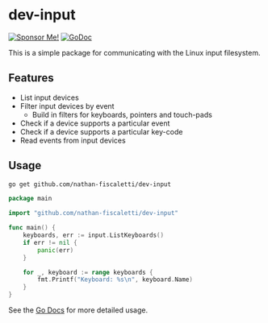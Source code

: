 # dev-input

[![Sponsor Me!](https://img.shields.io/badge/%F0%9F%92%B8-Sponsor%20Me!-blue)](https://github.com/sponsors/nathan-fiscaletti)
[![GoDoc](https://godoc.org/github.com/nathan-fiscaletti/dev-input?status.svg)](https://godoc.org/github.com/nathan-fiscaletti/dev-input)

This is a simple package for communicating with the Linux input filesystem.

## Features

- List input devices
- Filter input devices by event
  - Build in filters for keyboards, pointers and touch-pads
- Check if a device supports a particular event
- Check if a device supports a particular key-code
- Read events from input devices

## Usage

```sh
go get github.com/nathan-fiscaletti/dev-input
```

```go
package main

import "github.com/nathan-fiscaletti/dev-input"

func main() {
	keyboards, err := input.ListKeyboards()
	if err != nil {
		panic(err)
	}

	for _, keyboard := range keyboards {
		fmt.Printf("Keyboard: %s\n", keyboard.Name)
    }
}
```

See the [Go Docs](https://godoc.org/github.com/nathan-fiscaletti/dev-input) for more detailed usage.